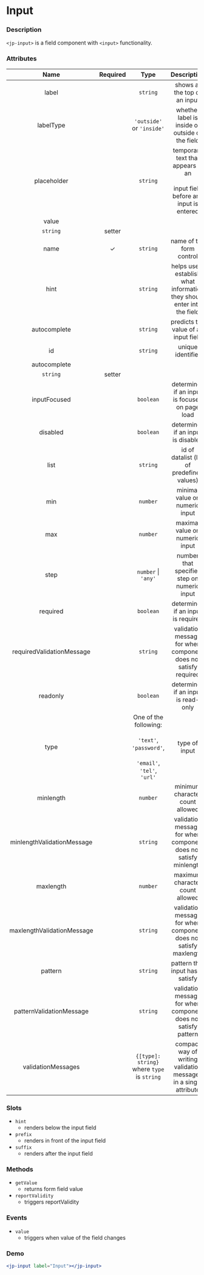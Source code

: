 # Input

### Description

`<jp-input>` is a field component with `<input>` functionality.

### Attributes

|          **Name**          | **Required** |                                           **Type**                                            |                                   **Description**                                     |
| :------------------------: | :----------: | :-------------------------------------------------------------------------------------------: | :---------------------------------------------------------------------------------: | 
|           label            |              |                                           `string`                                            |                            shows at the top of an input                             |
|         labelType          |              |                                   `'outside'` or `'inside'`                                   |                   whether label is inside or outside of the field                   |
|        placeholder         |              |                                           `string`                                            | temporary text that appears in an <br></br> input field before any input is entered |
|           value            |              |                 
`string`                                            |                            setter                 |
|            name            |      ✓       |                                           `string`                                            |                              name of the form control                               |
|             hint           |                      |                                         `string`                                   | helps users establish what information they should enter into the field|
|        autocomplete        |                      |                                         `string`                                            |               predicts the value of an input field                        |
|             id             |              |                                           `string`                                            |                                  unique identifier                                  |
|           autocomplete           |              |                 
`string`                                            |                            setter                 |
|          inputFocused         |              |                                           `boolean`                                           |                         determines if an input is focused on page load 
|          disabled          |              |                                           `boolean`                                           |                         determines if an input is disabled                          |
|            list            |              |                                           `string`                                            |                     id of datalist (list of predefined values)                      |
|            min             |              |                                           `number`                                            |                           minimal value on numeric input                            |
|            max             |              |                                           `number`                                            |                           maximal value on numeric input                            |
|            step            |              |                                           `number`       \|                                       `'any'`                                       | number that specifies step on numeric input |
|          required          |              |                                           `boolean`                                           |                         determines if an input is required                          |
| requiredValidationMessage  |              |                                           `string`                                            |           validation message for when component does not satisfy required           |
|          readonly          |              |                                           `boolean`                                           |                         determines if an input is read-only                         |
|            type            |              | One of the following: <br></br> `'text'`, `'password'`, <br></br> `'email'`, `'tel'`, `'url'` |                                    type of input                                    |
|         minlength          |              |                                           `number`                                            |                           minimum character count allowed                           |
| minlengthValidationMessage |              |                                           `string`                                            |          validation message for when component does not satisfy minlength           |
|         maxlength          |              |                                           `number`                                            |                           maximum character count allowed                           |
| maxlengthValidationMessage |              |                                           `string`                                            |          validation message for when component does not satisfy maxlength           |
|          pattern           |              |                                           `string`                                            |                          pattern that input has to satisfy                          |
|  patternValidationMessage  |              |                                           `string`                                            |           validation message for when component does not satisfy pattern            |
|     validationMessages     |              |                          `{[type]: string}` where `type` is `string`                          |          compact way of writing validation messages in a single attribute           |

### Slots

- `hint`
  - renders below the input field
- `prefix`
  - renders in front of the input field
- `suffix`
  - renders after the input field

### Methods

- `getValue`
  - returns form field value
- `reportValidity`
  - triggers reportValidity

### Events

- `value`
  - triggers when value of the field changes

### Demo

```jsx live
<jp-input label="Input"></jp-input>
```

